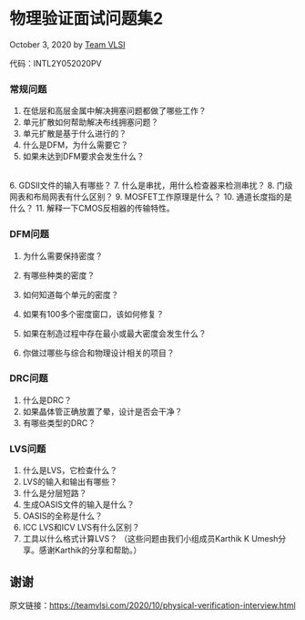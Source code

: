# 物理验证面试问题集2
October 3, 2020 by [Team VLSI](https://teamvlsi.com/author/team-vlsi)

代码：INTL2Y052020PV

###  常规问题

1. 在低层和高层金属中解决拥塞问题都做了哪些工作？
2. 单元扩散如何帮助解决布线拥塞问题？
3. 单元扩散是基于什么进行的？
4. 什么是DFM，为什么需要它？
5. 如果未达到DFM要求会发生什么？
<br>
6. GDSII文件的输入有哪些？
7. 什么是串扰，用什么检查器来检测串扰？
8. 门级网表和布局网表有什么区别？
9. MOSFET工作原理是什么？
10. 通道长度指的是什么？
11. 解释一下CMOS反相器的传输特性。

### DFM问题

1. 为什么需要保持密度？
2. 有哪些种类的密度？
3. 如何知道每个单元的密度？
4. 如果有100多个密度窗口，该如何修复？
5. 如果在制造过程中存在最小或最大密度会发生什么？

6. 你做过哪些与综合和物理设计相关的项目？

### DRC问题

1. 什么是DRC？
2. 如果晶体管正确放置了晕，设计是否会干净？
3. 有哪些类型的DRC？

### LVS问题
1. 什么是LVS，它检查什么？
2. LVS的输入和输出有哪些？
3. 什么是分层短路？
4. 生成OASIS文件的输入是什么？
5. OASIS的全称是什么？
6. ICC LVS和ICV LVS有什么区别？
7. 工具以什么格式计算LVS？
（这些问题由我们小组成员Karthik K Umesh分享。感谢Karthik的分享和帮助。）


## 谢谢

原文链接：https://teamvlsi.com/2020/10/physical-verification-interview.html